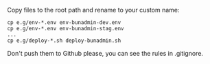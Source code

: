 Copy files to the root path and rename to your custom name:
```shell script
cp e.g/env-*.env env-bunadmin-dev.env
cp e.g/env-*.env env-bunadmin-stag.env
...
cp e.g/deploy-*.sh deploy-bunadmin.sh
```
Don't push them to Github please, you can see the rules in .gitignore.
